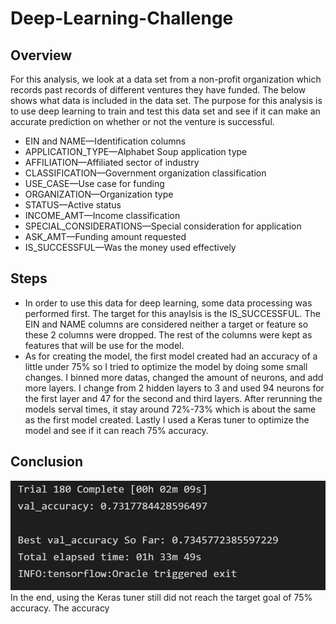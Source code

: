 # Deep-Learning-Challenge

## Overview
For this analysis, we look at a data set from a non-profit organization which records past records of different ventures they have funded. The below shows what data is included in the data set. The purpose for this analysis is to use deep learning to train and test this data set and see if it can make an accurate prediction on whether or not the venture is successful.

- EIN and NAME—Identification columns
- APPLICATION_TYPE—Alphabet Soup application type
- AFFILIATION—Affiliated sector of industry
- CLASSIFICATION—Government organization classification
- USE_CASE—Use case for funding
- ORGANIZATION—Organization type
- STATUS—Active status
- INCOME_AMT—Income classification
- SPECIAL_CONSIDERATIONS—Special consideration for application
- ASK_AMT—Funding amount requested
- IS_SUCCESSFUL—Was the money used effectively

## Steps
- In order to use this data for deep learning, some data processing was performed first. The target for this anaylsis is the IS_SUCCESSFUL. The EIN and NAME columns are considered neither a target or feature so these 2 columns were dropped. The rest of the columns were kept as features that will be use for the model.
- As for creating the model, the first model created had an accuracy of a little under 75% so I tried to optimize the model by doing some small changes. I binned more datas, changed the amount of neurons, and add more layers. I change from 2 hidden layers to 3 and used 94 neurons for the first layer and 47 for the second and third layers. After rerunning the models serval times, it stay around 72%-73% which is about the same as the first model created. Lastly I used a Keras tuner to optimize the model and see if it can reach 75% accuracy.

## Conclusion
![alt text](screenshot/accuracy_test.jpg "test")
In the end, using the Keras tuner still did not reach the target goal of 75% accuracy. The accuracy 
